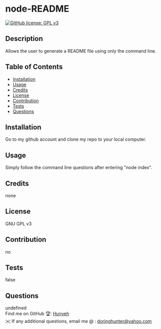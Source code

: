 # node-README
[![GitHub license: GPL v3](https://img.shields.io/badge/License-GPLv3-blue.svg)](https://www.gnu.org/licenses/gpl-3.0)

## Description
Allows the user to generate a README file using only the command line.

## Table of Contents  
* [Installation](#installation)
* [Usage](#usage)
* [Credits](#credits)
* [License](#license)
* [Contribution](#contribution)
* [Tests](#tests)
* [Questions](#questions)

## Installation 
Go to my github account and clone my repo to your local computer.

## Usage
Simply follow the command line questions after entering "node index".
<!-- ![alt text](images/screenshot.JPG) -->

## Credits
none 

## License
  GNU GPL v3

## Contribution
no

## Tests
false

## Questions
undefined
  <br />
  Find me on GitHub 🏆: [Hunyeh](https://github.com/Hunyeh)
  <br />
  ✉️ If any additional questions, email me @ : doringhunter@yahoo.com
  